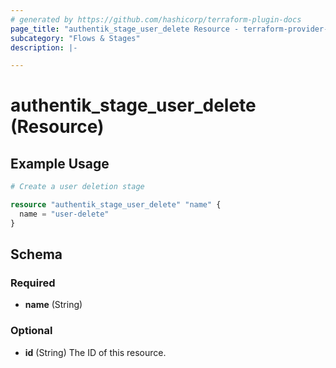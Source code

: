 ```yaml
---
# generated by https://github.com/hashicorp/terraform-plugin-docs
page_title: "authentik_stage_user_delete Resource - terraform-provider-authentik"
subcategory: "Flows & Stages"
description: |-

---
```


# authentik_stage_user_delete (Resource)



## Example Usage

```terraform
# Create a user deletion stage

resource "authentik_stage_user_delete" "name" {
  name = "user-delete"
}
```

<!-- schema generated by tfplugindocs -->
## Schema

### Required

- **name** (String)

### Optional

- **id** (String) The ID of this resource.


